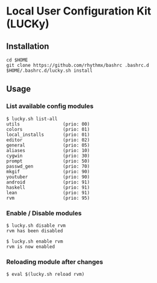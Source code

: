 # Local User Configuration Kit (LUCKy)

## Installation

    cd $HOME
    git clone https://github.com/rhythmx/bashrc .bashrc.d
    $HOME/.bashrc.d/lucky.sh install

## Usage

### List available config modules

    $ lucky.sh list-all
    utils                (prio: 00)
    colors               (prio: 01)
    local_installs       (prio: 01)
    editor               (prio: 02)
    general              (prio: 05)
    aliases              (prio: 10)
    cygwin               (prio: 30)
    prompt               (prio: 50)
    passwd_gen           (prio: 70)
    mkgif                (prio: 90)
    youtuber             (prio: 90)
    android              (prio: 91)
    haskell              (prio: 91)
    lean                 (prio: 91)
    rvm                  (prio: 95)

### Enable / Disable modules

    $ lucky.sh disable rvm
    rvm has been disabled

    $ lucky.sh enable rvm
    rvm is now enabled

### Reloading module after changes

    $ eval $(lucky.sh reload rvm)
